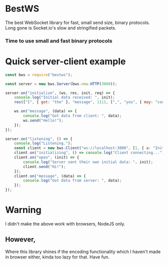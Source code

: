 # BestWS

The best WebSocket library for fast, small send size, binary protocols.<br>
Long gone is Socket.io's slow and stringified packets.<br>

### Time to use small and fast binary protocols

# Quick server-client example

```js
const bws = require("bestws");

const server = new bws.Server(bws.new.HTTP(3000));

server.on("initialize", (ws, res, init, req) => {
    console.log("Initial data received: ", init);
    res(["I", { got: "the" }, "message", 1111, [",", "you", { may: "connect" }, true]]);

    ws.on("message", (data) => {
        console.log("Got data from client: ", data);
        ws.send("Hello!");
    });
});

server.on("listening", () => {
    console.log("Listening.");
    const client = new bws.Client("ws://localhost:3000", [1, { a: "Init request data" }, 2]);
    client.on("initializing", () => console.log("Client connecting..."));
    client.on("open", (init) => {
        console.log("Server sent their own initial data: ", init);
        client.send("Hi!");
    });
    client.on("message", (data) => {
        console.log("Got data from server: ", data);
    });
});
```

# Warning

I didn't make the above work with browsers, NodeJS only.<br>

## However,<br>

Where this library shines if the encoding functionality which I haven't made in browser either, kinda too lazy for that.
Have fun.

